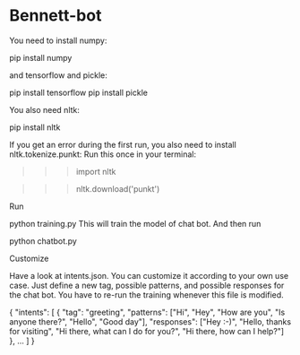 # Bennett-bot
You need to install numpy:

pip install numpy

and tensorflow and pickle:

pip install tensorflow
pip install pickle

You also need nltk:

pip install nltk

If you get an error during the first run, you also need to install nltk.tokenize.punkt: Run this once in your terminal:

>>>import nltk

>>>nltk.download('punkt')


Run

python training.py
This will train the model of chat bot. And then run

python chatbot.py


Customize

Have a look at intents.json. You can customize it according to your own use case. Just define a new tag, possible patterns, and possible responses for the chat bot. You have to re-run the training whenever this file is modified.

{
  "intents": [
    {
      "tag": "greeting",
      "patterns": ["Hi", "Hey", "How are you", "Is anyone there?", "Hello", "Good day"],
      "responses": ["Hey :-)", "Hello, thanks for visiting", "Hi there, what can I do for you?", "Hi there, how can I help?"]
    },
    ...
  ]
}
